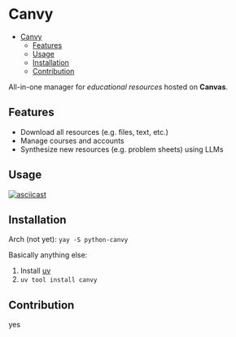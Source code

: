# Canvy

<!--toc:start-->
- [Canvy](#canvy)
  - [Features](#features)
  - [Usage](#usage)
  - [Installation](#installation)
  - [Contribution](#contribution)
<!--toc:end-->

All-in-one manager for _educational resources_ hosted on **Canvas**.

## Features

- Download all resources (e.g. files, text, etc.)
- Manage courses and accounts
- Synthesize new resources (e.g. problem sheets) using LLMs

## Usage

[![asciicast](https://asciinema.org/a/pEzUGLWc55PfKzXmb282NqtDS.svg)](https://asciinema.org/a/pEzUGLWc55PfKzXmb282NqtDS?speed=2)

## Installation

Arch (not yet):
``yay -S python-canvy``

Basically anything else:

1. Install [uv](https://github.com/astral-sh/uv)
2. ``uv tool install canvy``

## Contribution

yes
